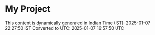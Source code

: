 # My Project

This content is dynamically generated in Indian Time (IST): 2025-01-07 22:27:50 IST
Converted to UTC: 2025-01-07 16:57:50 UTC
